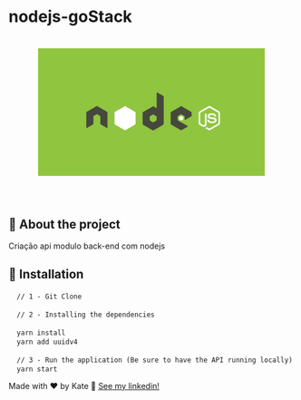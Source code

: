 # nodejs-goStack

<h1 align="center">

  <img alt="logo do nodejs, com fundo verde" title="Nodejs" src=".github/logoNode.png" width="400px"/>
</h1>

<br>

## :rocket: About the project

 Criação api modulo back-end com nodejs

## :runner: Installation

```   
  // 1 - Git Clone
  
  // 2 - Installing the dependencies
  
  yarn install
  yarn add uuidv4  
  
  // 3 - Run the application (Be sure to have the API running locally)
  yarn start

```

Made with ♥ by Kate :wave: [See my linkedin!](https://www.linkedin.com/in/Kateleandra/)
